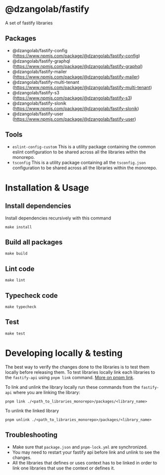 # @dzangolab/fastify
A set of fastify libraries


## Packages
  - @dzangolab/fastify-config (https://www.npmjs.com/package/@dzangolab/fastify-config)
  - @dzangolab/fastify-graphql (https://www.npmjs.com/package/@dzangolab/fastify-graphql)
  - @dzangolab/fastify-mailer (https://www.npmjs.com/package/@dzangolab/fastify-mailer)
  - @dzangolab/fastify-multi-tenant (https://www.npmjs.com/package/@dzangolab/fastify-multi-tenant)
  - @dzangolab/fastify-s3 (https://www.npmjs.com/package/@dzangolab/fastify-s3)
  - @dzangolab/fastify-slonik (https://www.npmjs.com/package/@dzangolab/fastify-slonik)
  - @dzangolab/fastify-user (https://www.npmjs.com/package/@dzangolab/fastify-user)


## Tools
  - `eslint-config-custom` This is a utility package containing the common eslint configuration to be shared across all the libraries within the monorepo.
  - `tsconfig` This is a utility package containing all the `tsconfig.json` configuration to be shared across all the libraries within the monorepo.

# Installation & Usage
## Install dependencies
Install dependencies recursively with this command
```
make install
```

## Build all packages
```
make build
```

## Lint code
```
make lint
```

## Typecheck code
```
make typecheck
```

## Test
```
make test
```

# Developing locally & testing
The best way to verify the changes done to the libraries is to test them locally before releasing them. To test libraries locally link each libraries to the `fastify-api` using `pnpm link` command. [More on pnpm link](https://pnpm.io/cli/link).

To link and unlink the library locally run these commands from the `fastify-api` where you are linking the library:
```
pnpm link ./<path_to_libraries_monorepo>/packages/<library_name>
```

To unlink the linked library
```
pnpm unlink ./<path_to_libraries_monorepo>/packages/<library_name>
```

## Troubleshooting
  - Make sure that `package.json` and `pnpm-lock.yml` are synchronized.
  - You may need to restart your fastify api before link and unlink to see the changes.
  - All the libraries that defines or uses context has to be linked in order to link one libraries that use the context or defines it.
